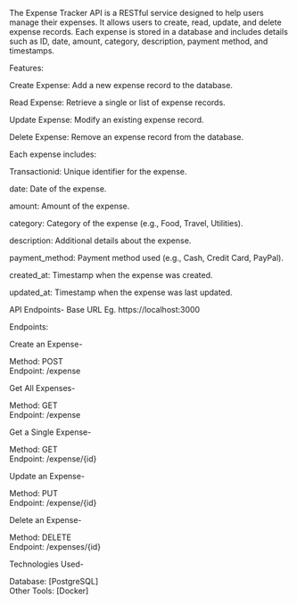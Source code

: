 
The Expense Tracker API is a RESTful service designed to help users manage their expenses.
It allows users to create, read, update, and delete expense records.
Each expense is stored in a database and includes details such as ID, date, amount, category, description, payment method, and timestamps.

Features:

Create Expense: Add a new expense record to the database.

Read Expense: Retrieve a single or list of expense records.

Update Expense: Modify an existing expense record.

Delete Expense: Remove an expense record from the database.

Each expense includes:

Transactionid: Unique identifier for the expense.

date: Date of the expense.

amount: Amount of the expense.

category: Category of the expense (e.g., Food, Travel, Utilities).

description: Additional details about the expense.

payment_method: Payment method used (e.g., Cash, Credit Card, PayPal).

created_at: Timestamp when the expense was created.

updated_at: Timestamp when the expense was last updated.

API Endpoints-
Base URL
Eg. https://localhost:3000

Endpoints:

Create an Expense-

Method: POST        
Endpoint: /expense

Get All Expenses-

Method: GET          
Endpoint: /expense


Get a Single Expense-

Method: GET        
Endpoint: /expense/{id}


Update an Expense-

Method: PUT          
Endpoint: /expense/{id}


Delete an Expense-

Method: DELETE             
Endpoint: /expenses/{id}

Technologies Used-

Database: [PostgreSQL]             
Other Tools: [Docker]
